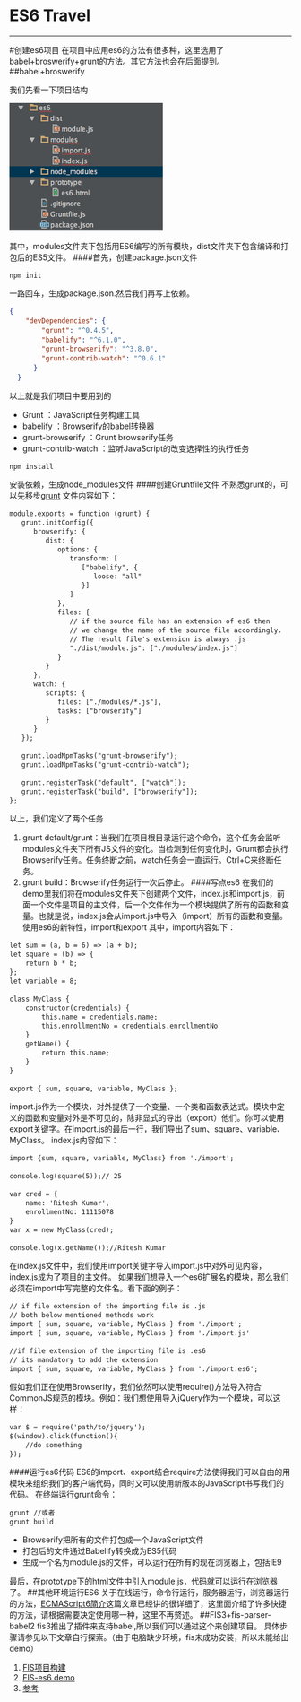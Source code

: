 # ES6 Travel

---
#创建es6项目
在项目中应用es6的方法有很多种，这里选用了babel+broswerify+grunt的方法。其它方法也会在后面提到。
##babel+broswerify

我们先看一下项目结构

![Alt text](./structure.png)

其中，modules文件夹下包括用ES6编写的所有模块，dist文件夹下包含编译和打包后的ES5文件。
####首先，创建package.json文件
```
npm init
```
一路回车，生成package.json.然后我们再写上依赖。
```json
{
	"devDependencies": {
	    "grunt": "^0.4.5",
	    "babelify": "^6.1.0",
	    "grunt-browserify": "^3.8.0",
	    "grunt-contrib-watch": "^0.6.1"
	  }
  }
```
  以上就是我们项目中要用到的
- Grunt ：JavaScript任务构建工具
- babelify ：Browserify的babel转换器
- grunt-browserify ：Grunt browserify任务
- grunt-contrib-watch ：监听JavaScript的改变选择性的执行任务
```
npm install
```
安装依赖，生成node_modules文件
####创建Gruntfile文件
不熟悉grunt的，可以先移步[grunt](http://gruntjs.com/)
文件内容如下：
```
module.exports = function (grunt) {
   grunt.initConfig({
      browserify: {
         dist: {
            options: {
               transform: [
                  ["babelify", {
                     loose: "all"
                  }]
               ]
            },
            files: {
               // if the source file has an extension of es6 then
               // we change the name of the source file accordingly.
               // The result file's extension is always .js
               "./dist/module.js": ["./modules/index.js"]
            }
         }
      },
      watch: {
         scripts: {
            files: ["./modules/*.js"],
            tasks: ["browserify"]
         }
      }
   });

   grunt.loadNpmTasks("grunt-browserify");
   grunt.loadNpmTasks("grunt-contrib-watch");

   grunt.registerTask("default", ["watch"]);
   grunt.registerTask("build", ["browserify"]);
};
```
以上，我们定义了两个任务
1. grunt default/grunt：当我们在项目根目录运行这个命令，这个任务会监听modules文件夹下所有JS文件的变化。当检测到任何变化时，Grunt都会执行Browserify任务。任务终断之前，watch任务会一直运行。Ctrl+C来终断任务。
2. grunt build：Browserify任务运行一次后停止。
####写点es6
在我们的demo里我们将在modules文件夹下创建两个文件，index.js和import.js，前面一个文件是项目的主文件，后一个文件作为一个模块提供了所有的函数和变量。也就是说，index.js会从import.js中导入（import）所有的函数和变量。使用es6的新特性，import和export
其中，import内容如下：
```
let sum = (a, b = 6) => (a + b);
let square = (b) => {
    return b * b;
};
let variable = 8;

class MyClass {
    constructor(credentials) {
        this.name = credentials.name;
        this.enrollmentNo = credentials.enrollmentNo
    }
    getName() {
        return this.name;
    }
}

export { sum, square, variable, MyClass };
```
import.js作为一个模块，对外提供了一个变量、一个类和函数表达式。模块中定义的函数和变量对外是不可见的，除非显式的导出（export）他们。你可以使用export关键字。在import.js的最后一行，我们导出了sum、square、variable、MyClass。
index.js内容如下：
```
import {sum, square, variable, MyClass} from './import';

console.log(square(5));// 25

var cred = {
    name: 'Ritesh Kumar',
    enrollmentNo: 11115078
}
var x = new MyClass(cred);

console.log(x.getName());//Ritesh Kumar
```
在index.js文件中，我们使用import关键字导入import.js中对外可见内容，index.js成为了项目的主文件。
如果我们想导入一个es6扩展名的模块，那么我们必须在import中写完整的文件名。看下面的例子：
```
// if file extension of the importing file is .js
// both below mentioned methods work
import { sum, square, variable, MyClass } from './import';
import { sum, square, variable, MyClass } from './import.js'

//if file extension of the importing file is .es6
// its mandatory to add the extension
import { sum, square, variable, MyClass } from './import.es6';
```
假如我们正在使用Browserify，我们依然可以使用require()方法导入符合CommonJS规范的模块。例如：我们想使用导入jQuery作为一个模块，可以这样：
```
var $ = require('path/to/jquery');
$(window).click(function(){
    //do something
});
```
####运行es6代码
ES6的import、export结合require方法使得我们可以自由的用模块来组织我们的客户端代码，同时又可以使用新版本的JavaScript书写我们的代码。
在终端运行grunt命令：
```
grunt //或者
grunt build
```
- Browserify把所有的文件打包成一个JavaScript文件
- 打包后的文件通过Babelify转换成为ES5代码
- 生成一个名为module.js的文件，可以运行在所有的现在浏览器上，包括IE9

最后，在prototype下的html文件中引入module.js，代码就可以运行在浏览器了。
##其他环境运行ES6
关于在线运行，命令行运行，服务器运行，浏览器运行的方法，[ECMAScript6简介](http://es6.ruanyifeng.com/#docs/intro)这篇文章已经讲的很详细了，这里面介绍了许多快捷的方法，请根据需要决定使用哪一种，这里不再赘述。
##FIS3+fis-parser-babel2
fis3推出了插件来支持babel,所以我们可以通过这个来创建项目。
具体步骤请参见以下文章自行探索。（由于电脑缺少环境，fis未成功安装，所以未能给出demo）

1. [FIS项目构建](http://fis.baidu.com/fis3/docs/beginning/release.html)
2. [FIS-es6 demo](https://github.com/fex-team/fis3-demo/tree/master/use-es6)
3. [参考](http://yanhaijing.com/javascript/2015/09/04/try-es2015/)
